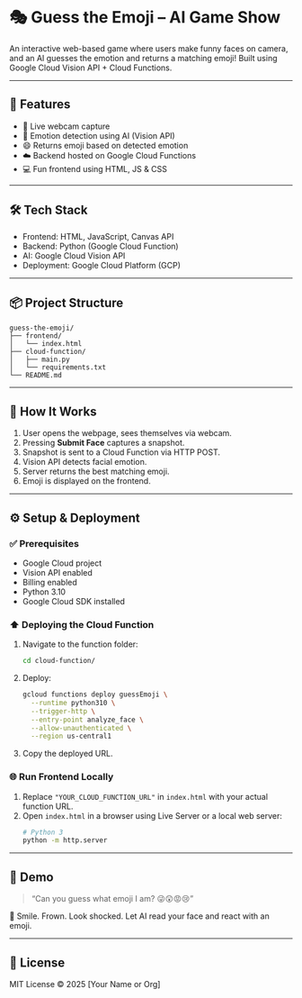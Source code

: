 
# 🎭 Guess the Emoji – AI Game Show

An interactive web-based game where users make funny faces on camera, and an AI guesses the emotion and returns a matching emoji! Built using Google Cloud Vision API + Cloud Functions.

---

## 🚀 Features

- 🎥 Live webcam capture
- 🤖 Emotion detection using AI (Vision API)
- 😄 Returns emoji based on detected emotion
- ☁️ Backend hosted on Google Cloud Functions
- 💻 Fun frontend using HTML, JS & CSS

---

## 🛠️ Tech Stack

- Frontend: HTML, JavaScript, Canvas API
- Backend: Python (Google Cloud Function)
- AI: Google Cloud Vision API
- Deployment: Google Cloud Platform (GCP)

---

## 📦 Project Structure

```
guess-the-emoji/
├── frontend/
│   └── index.html
├── cloud-function/
│   ├── main.py
│   └── requirements.txt
└── README.md
```

---

## 🧠 How It Works

1. User opens the webpage, sees themselves via webcam.
2. Pressing **Submit Face** captures a snapshot.
3. Snapshot is sent to a Cloud Function via HTTP POST.
4. Vision API detects facial emotion.
5. Server returns the best matching emoji.
6. Emoji is displayed on the frontend.

---

## ⚙️ Setup & Deployment

### ✅ Prerequisites

- Google Cloud project
- Vision API enabled
- Billing enabled
- Python 3.10
- Google Cloud SDK installed

### ⬆️ Deploying the Cloud Function

1. Navigate to the function folder:
   ```bash
   cd cloud-function/
   ```

2. Deploy:
   ```bash
   gcloud functions deploy guessEmoji \
     --runtime python310 \
     --trigger-http \
     --entry-point analyze_face \
     --allow-unauthenticated \
     --region us-central1
   ```

3. Copy the deployed URL.

### 🌐 Run Frontend Locally

1. Replace `"YOUR_CLOUD_FUNCTION_URL"` in `index.html` with your actual function URL.
2. Open `index.html` in a browser using Live Server or a local web server:
   ```bash
   # Python 3
   python -m http.server
   ```

---

## 🥳 Demo

> “Can you guess what emoji I am? 😜😲😡😢”

📸 Smile. Frown. Look shocked.
Let AI read your face and react with an emoji.

---

## 📄 License

MIT License © 2025 [Your Name or Org]
